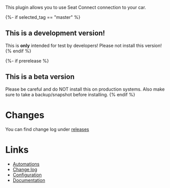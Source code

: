 
This plugin allows you to use Seat Connect connection to your car.

{%- if selected_tag == "master" %}
## This is a development version!
This is **only** intended for test by developers!
Please not install this version!
{% endif %}

{%- if prerelease %}
## This is a beta version
Please be careful and do NOT install this on production systems. Also make sure to take a backup/snapshot before installing. 
{% endif %}

# Changes
You can find change log under [releases](https://github.com/farfar/homeassistant-seatconnect/releases)

# Links
- [Automations](https://github.com/farfar/homeassistant-seatconnect/blob/master/README.md#automations)
- [Change log](https://github.com/farfar/homeassistant-seatconnect/releases)
- [Configuration](https://github.com/farfar/homeassistant-seatconnect/blob/master/README.md#configure)
- [Documentation](https://github.com/farfar/homeassistant-seatconnect/blob/master/README.md)
